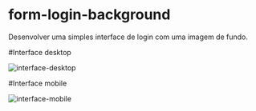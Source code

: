 # form-login-background

Desenvolver uma simples interface de login com uma imagem de fundo.

#Interface desktop


![interface-desktop](https://user-images.githubusercontent.com/86536293/123853326-b6c5c900-d8f3-11eb-86db-c5678de11aab.png)

#Interface mobile


![interface-mobile](https://user-images.githubusercontent.com/86536293/123853431-d3620100-d8f3-11eb-8017-c1694b056430.png)

